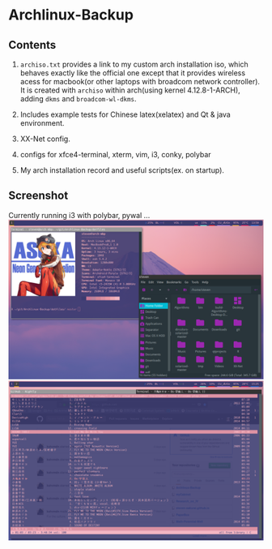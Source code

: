 # Archlinux-Backup  
  
## Contents  
  
1. `archiso.txt` provides a link to my custom arch installation iso, which behaves exactly like the official one except that it provides wireless acess for macbook(or other laptops with broadcom network controller). It is created with `archiso` within arch(using kernel 4.12.8-1-ARCH), adding `dkms` and `broadcom-wl-dkms`.     

2. Includes example tests for Chinese latex(xelatex) and Qt & java environment.  

3. XX-Net config.    

4. configs for xfce4-terminal, xterm, vim, i3, conky, polybar

5. My arch installation record and useful scripts(ex. on startup).  

## Screenshot  

Currently running i3 with polybar, pywal ...
![i3-desktop](i3-1.png)
![i3-desktop](i3-2.png)
  

